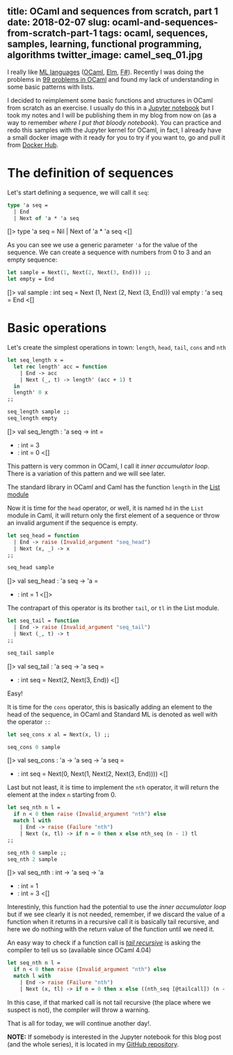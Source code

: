 title: OCaml and sequences from scratch, part 1
date: 2018-02-07
slug: ocaml-and-sequences-from-scratch-part-1
tags: ocaml, sequences, samples, learning, functional programming, algorithms
twitter_image: camel_seq_01.jpg
---

I really like [ML languages](https://en.wikipedia.org/wiki/Category:ML_programming_language_family) ([OCaml](https://ocaml.org/), [Elm](http://elm-lang.org/), [F#](http://fsharp.org/)). Recently I was doing the problems in [99 problems in OCaml](https://ocaml.org/learn/tutorials/99problems.html) and found my lack of understanding in some basic patterns with lists.

I decided to reimplement some basic functions and structures in OCaml from scratch as an exercise. I usually do this in a [Jupyter notebook](http://jupyter.org/) but I took my notes and I will be publishing them in my blog from now on (as a way to remember _where I put that bloody notebook_). You can practice and redo this samples with the Jupyter kernel for OCaml, in fact, I already have a small docker image with it ready for you to try if you want to, go and pull it from [Docker Hub](https://hub.docker.com/r/cprieto/jupyter-ocaml/).

# The definition of sequences

Let's start defining a sequence, we will call it `seq`:

```ocaml
type 'a seq =
  | End
  | Next of 'a * 'a seq
```
[]>
type 'a seq = Nil | Next of 'a * 'a seq
<[]

As you can see we use a generic parameter `'a` for the value of the sequence. We can create a sequence with numbers from 0 to 3 and an empty sequence:

```ocaml
let sample = Next(1, Next(2, Next(3, End))) ;;
let empty = End
```
[]>
val sample : int seq = Next (1, Next (2, Next (3, End)))
val empty : 'a seq = End
<[]

# Basic operations

Let's create the simplest operations in town: `length`, `head`, `tail`, `cons` and `nth`

```ocaml
let seq_length x =
  let rec length' acc = function
    | End -> acc
    | Next (_, t) -> length' (acc + 1) t
  in
  length' 0 x
;;

seq_length sample ;;
seq_length empty
```
[]>
val seq_length : 'a seq -> int = <fun>
- : int = 3
- : int = 0
<[]

This pattern is very common in OCaml, I call it _inner accumulator loop_. There is a variation of this pattern and we will see later.

The standard library in OCaml and Caml has the function `length` in the [List module](https://caml.inria.fr/pub/docs/manual-ocaml/libref/List.html)


Now it is time for the `head` operator, or well, it is named `hd` in the `List` module in Caml, it will return only the first element of a sequence or throw an invalid argument if the sequence is empty.

```ocaml
let seq_head = function
  | End -> raise (Invalid_argument "seq_head")
  | Next (x, _) -> x
;;

seq_head sample
```
[]>
val seq_head : 'a seq -> 'a = <fun>
- : int = 1
<[]>

The contrapart of this operator is its brother `tail`, or `tl` in the List module.

```ocaml
let seq_tail = function
  | End -> raise (Invalid_argument "seq_tail")
  | Next (_, t) -> t
;;

seq_tail sample
```
[]>
val seq_tail : 'a seq -> 'a seq = <fun>
- : int seq = Next(2, Next(3, End))
<[]

Easy!

It is time for the `cons` operator, this is basically adding an element to the head of the sequence, in OCaml and Standard ML is denoted as well with the operator `::`

```ocaml
let seq_cons x al = Next(x, l) ;;

seq_cons 0 sample
```
[]>
val seq_cons : 'a -> 'a seq -> 'a seq = <fun>
- : int seq = Next(0, Next(1, Next(2, Next(3, End))))
<[]

Last but not least, it is time to implement the `nth` operator, it will return the element at the index `n` starting from 0.

```ocaml
let seq_nth n l =
  if n < 0 then raise (Invalid_argument "nth") else
  match l with
    | End -> raise (Failure "nth")
    | Next (x, tl) -> if n = 0 then x else nth_seq (n - 1) tl
;;

seq_nth 0 sample ;;
seq_nth 2 sample
```
[]>
val seq_nth : int -> 'a seq -> 'a
- : int = 1
- : int = 3
<[]

Interestinly, this function had the potential to use the _inner accumulator loop_ but if we see clearly it is not needed, remember, if we discard the value of a function when it returns in a recursive call it is basically tail recursive, and here we do nothing with the return value of the function until we need it.

An easy way to check if a function call is [_tail recursive_](http://wiki.c2.com/?TailRecursion) is asking the compiler to tell us so (available since OCaml 4.04)

```ocaml
let seq_nth n l =
  if n < 0 then raise (Invalid_argument "nth") else
  match l with
    | End -> raise (Failure "nth")
    | Next (x, tl) -> if n = 0 then x else ((nth_seq [@tailcall]) (n - 1) tl)
```

In this case, if that marked call is not tail recursive (the place where we suspect is not), the compiler will throw a warning.

That is all for today, we will continue another day!.

**NOTE:** If somebody is interested in the Jupyter notebook for this blog post (and the whole series), it is located in my [GitHub repository](https://github.com/cprieto/notebooks/blob/master/ocaml/OCaml_lists.ipynb).